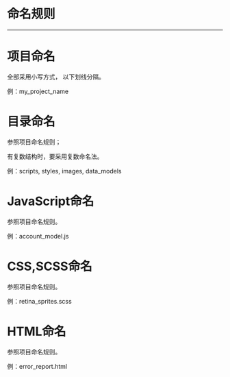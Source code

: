 # 命名规则

---

# 项目命名

全部采用小写方式， 以下划线分隔。

例：my_project_name


# 目录命名

参照项目命名规则；

有复数结构时，要采用复数命名法。

例：scripts, styles, images, data_models

# JavaScript命名

参照项目命名规则。

例：account_model.js

# CSS,SCSS命名

参照项目命名规则。

例：retina_sprites.scss

# HTML命名

参照项目命名规则。

例：error_report.html